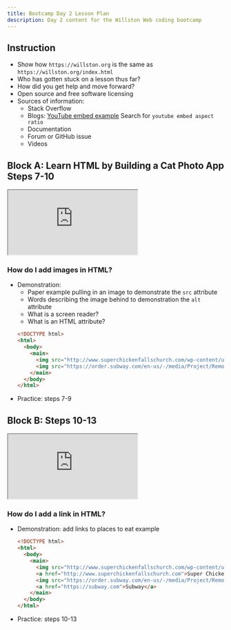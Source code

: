 ```yaml
---
title: Bootcamp Day 2 Lesson Plan
description: Day 2 content for the Willston Web coding bootcamp
---
```


## Instruction

- Show how `https://willston.org` is the same as `https://willston.org/index.html`
- Who has gotten stuck on a lesson thus far?
- How did you get help and move forward?
- Open source and free software licensing
- Sources of information:
    - Stack Overflow
    - Blogs: [YouTube embed example](https://www.ankursheel.com/blog/full-width-you-tube-video-embed) Search for `youtube embed aspect ratio`
    - Documentation
    - Forum or GitHub issue
    - Videos

## Block A: Learn HTML by Building a Cat Photo App Steps 7-10

<div class="youtube">
  <iframe src="https://www.youtube-nocookie.com/embed/000J78R6QUA" allow="accelerometer; autoplay; clipboard-write; encrypted-media; gyroscope; picture-in-picture" allowfullscreen></iframe>
</div>

### How do I add images in HTML?

- Demonstration:
    - Paper example pulling in an image to demonstrate the `src` attribute
    - Words describing the image behind to demonstration the `alt` attribute
    - What is a screen reader?
    - What is an HTML attribute?
    ```html
    <!DOCTYPE html>
    <html>
      <body>
        <main>
          <img src="http://www.superchickenfallschurch.com/wp-content/uploads/2014/12/logo.png" alt="Super Chicken Falls Church logo">
          <img src="https://order.subway.com/en-us/-/media/Project/Remote-Order/Images/Logo/subway-logo.png" alt="Subway logo">
        </main>
      </body>
    </html>
    ```
- Practice: steps 7-9

## Block B: Steps 10-13

<div class="youtube">
  <iframe src="https://www.youtube-nocookie.com/embed/ZmrmkqOlkjY" allow="accelerometer; autoplay; clipboard-write; encrypted-media; gyroscope; picture-in-picture" allowfullscreen></iframe>
</div>

### How do I add a link in HTML?

- Demonstration: add links to places to eat example
    ```html
    <!DOCTYPE html>
    <html>
      <body>
        <main>
          <img src="http://www.superchickenfallschurch.com/wp-content/uploads/2014/12/logo.png" alt="Super Chicken Falls Church logo">
          <a href="http://www.superchickenfallschurch.com">Super Chicken</a>
          <img src="https://order.subway.com/en-us/-/media/Project/Remote-Order/Images/Logo/subway-logo.png" alt="Subway logo">
          <a href="https://subway.com">Subway</a>
        </main>
      </body>
    </html>
    ```
- Practice: steps 10-13
